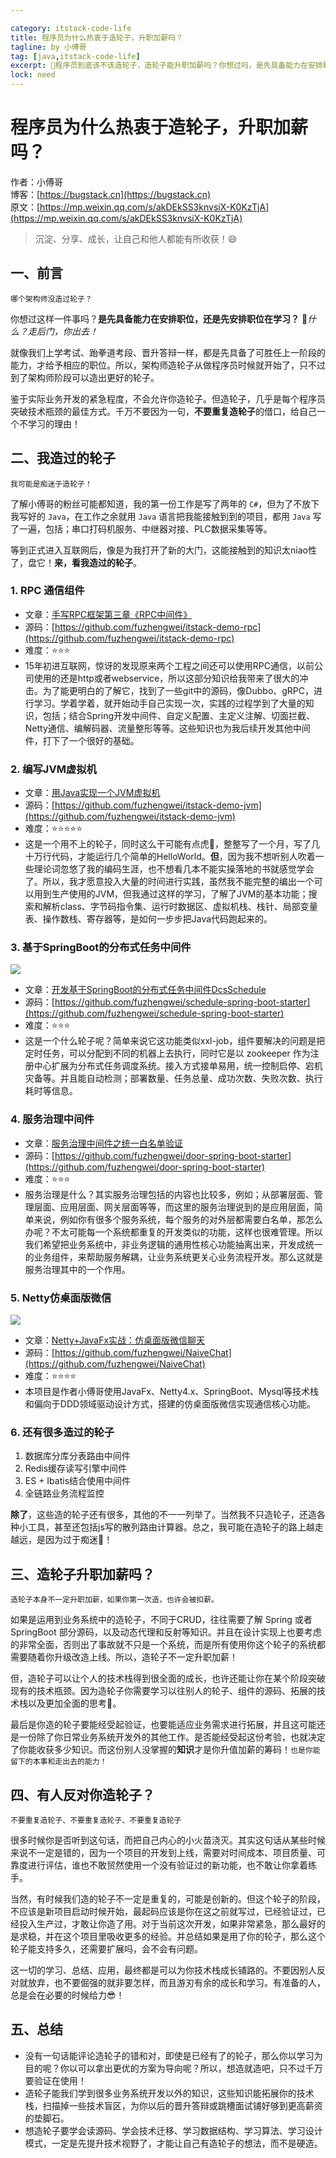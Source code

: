 ```yaml
---

category: itstack-code-life
title: 程序员为什么热衷于造轮子，升职加薪吗？
tagline: by 小傅哥
tag: [java,itstack-code-life]
excerpt: 🧐程序员到底该不该造轮子，造轮子能升职加薪吗？你想过吗，是先具备能力在安排职位，还是先安排职位在学习？就像我们上学考试、跆拳道考段、晋升答辩一样，都是先具备了可胜任上一阶段的能力，才给予相应的职位。所以，造轮子，架构师的成长从程序员阶段就开始了！
lock: need
---
```


# 程序员为什么热衷于造轮子，升职加薪吗？

作者：小傅哥
<br/>博客：[https://bugstack.cn](https://bugstack.cn)
<br/>原文：[https://mp.weixin.qq.com/s/akDEkSS3knvsiX-K0KzTjA](https://mp.weixin.qq.com/s/akDEkSS3knvsiX-K0KzTjA)

> 沉淀、分享、成长，让自己和他人都能有所收获！😄

## 一、前言

`哪个架构师没造过轮子？`

你想过这样一件事吗？**是先具备能力在安排职位，还是先安排职位在学习？**  🤬*什么？走后门，你出去！* 

就像我们上学考试、跆拳道考段、晋升答辩一样，都是先具备了可胜任上一阶段的能力，才给予相应的职位。所以，架构师造轮子从做程序员时候就开始了，只不过到了架构师阶段可以造出更好的轮子。

鉴于实际业务开发的紧急程度，不会允许你造轮子。但造轮子，几乎是每个程序员突破技术瓶颈的最佳方式。千万不要因为一句，**不要重复造轮子**的借口，给自己一个不学习的理由！

## 二、我造过的轮子

`我可能是痴迷于造轮子！` 

了解小傅哥的粉丝可能都知道，我的第一份工作是写了两年的 `C#`，但为了不放下我写好的 `Java`，在工作之余就用 `Java` 语言把我能接触到到的项目，都用 `Java` 写了一遍，包括；串口打码机服务、中继器对接、PLC数据采集等等。

等到正式进入互联网后，像是为我打开了新的大门，这能接触到的知识太niao性了，盘它！**来，看我造过的轮子**。

### 1. RPC 通信组件

- 文章：[手写RPC框架第三章《RPC中间件》](https://bugstack.cn/md/netty/application/2019-09-03-%E6%89%8B%E5%86%99RPC%E6%A1%86%E6%9E%B6%E7%AC%AC%E4%B8%89%E7%AB%A0%E3%80%8ARPC%E4%B8%AD%E9%97%B4%E4%BB%B6%E3%80%8B.html)
- 源码：[https://github.com/fuzhengwei/itstack-demo-rpc](https://github.com/fuzhengwei/itstack-demo-rpc)
- 难度：⭐⭐⭐
- 15年初进互联网，惊讶的发现原来两个工程之间还可以使用RPC通信，以前公司使用的还是http或者webservice，所以这部分知识给我带来了很大的冲击。为了能更明白的了解它，找到了一些git中的源码，像Dubbo、gRPC，进行学习。学着学着，就开始动手自己实现一次，实践的过程学到了大量的知识，包括；结合Spring开发中间件、自定义配置、主定义注解、切面拦截、Netty通信、编解码器、流量整形等等。这些知识也为我后续开发其他中间件，打下了一个很好的基础。

### 2. 编写JVM虚拟机

- 文章：[用Java实现一个JVM虚拟机](https://bugstack.cn/md/java/develop-jvm/2019-05-01-%E7%94%A8Java%E5%AE%9E%E7%8E%B0JVM%E7%AC%AC%E4%B8%80%E7%AB%A0%E3%80%8A%E5%91%BD%E4%BB%A4%E8%A1%8C%E5%B7%A5%E5%85%B7%E3%80%8B.html)
- 源码：[https://github.com/fuzhengwei/itstack-demo-jvm](https://github.com/fuzhengwei/itstack-demo-jvm)
- 难度：⭐⭐⭐⭐⭐
- 这是一个用不上的轮子，同时这么干可能有点虎🤔，整整写了一个月，写了几十万行代码，才能运行几个简单的HelloWorld。**但**，因为我不想听别人吹着一些理论词忽悠了我的编码生涯，也不想看几本不能实操落地的书就感觉学会了。所以，我才愿意投入大量的时间进行实践，虽然我不能完整的编出一个可以用到生产使用的JVM，但我通过这样的学习，了解了JVM的基本功能；搜索和解析class、字节码指令集、运行时数据区、虚拟机栈、栈针、局部变量表、操作数栈、寄存器等，是如何一步步把Java代码跑起来的。

### 3. 基于SpringBoot的分布式任务中间件

![](https://bugstack.cn/assets/images/pic-content/2019/11/itstack-middleware-schedule-release-01.png)

- 文章：[开发基于SpringBoot的分布式任务中间件DcsSchedule](https://bugstack.cn/md/assembly/middleware/2019-12-08-%E5%BC%80%E5%8F%91%E5%9F%BA%E4%BA%8ESpringBoot%E7%9A%84%E5%88%86%E5%B8%83%E5%BC%8F%E4%BB%BB%E5%8A%A1%E4%B8%AD%E9%97%B4%E4%BB%B6DcsSchedule.html)
- 源码：[https://github.com/fuzhengwei/schedule-spring-boot-starter](https://github.com/fuzhengwei/schedule-spring-boot-starter)
- 难度：⭐⭐⭐
- 这是一个什么轮子呢？简单来说它这功能类似xxl-job，组件要解决的问题是把定时任务，可以分配到不同的机器上去执行，同时它是以 zookeeper 作为注册中心扩展为分布式任务调度系统。接入方式接单易用，统一控制启停、宕机灾备等。并且能自动检测；部署数量、任务总量、成功次数、失败次数、执行耗时等信息。

### 4. 服务治理中间件

- 文章：[服务治理中间件之统一白名单验证](https://bugstack.cn/md/assembly/middleware/2019-12-02-SpringBoot%E6%9C%8D%E5%8A%A1%E6%B2%BB%E7%90%86%E4%B8%AD%E9%97%B4%E4%BB%B6%E4%B9%8B%E7%BB%9F%E4%B8%80%E7%99%BD%E5%90%8D%E5%8D%95%E9%AA%8C%E8%AF%81.html)
- 源码：[https://github.com/fuzhengwei/door-spring-boot-starter](https://github.com/fuzhengwei/door-spring-boot-starter)
- 难度：⭐⭐⭐
- 服务治理是什么？其实服务治理包括的内容也比较多，例如；从部署层面、管理层面、应用层面、网关层面等等，而这里的服务治理说到的是应用层面，简单来说，例如你有很多个服务系统，每个服务的对外层都需要白名单，那怎么办呢？不太可能每一个系统都重复的开发类似的功能，这样也很难管理。所以我们希望把业务系统中，非业务逻辑的通用性核心功能抽离出来，开发成统一的业务组件，来帮助服务解耦，让业务系统更关心业务流程开发。那么这就是服务治理其中的一个作用。

### 5. Netty仿桌面版微信

![](https://bugstack.cn/assets/images/2020/ui-01.png)

- 文章：[Netty+JavaFx实战：仿桌面版微信聊天](https://bugstack.cn/md/netty/application/2021-08-17-%E7%BB%99%E5%AD%A6%E4%B9%A0%E5%8A%A0%E7%82%B9%E5%AE%9E%E8%B7%B5%EF%BC%8C%E5%BC%80%E5%8F%91%E4%B8%80%E4%B8%AA%E5%88%86%E5%B8%83%E5%BC%8FIM%E5%8D%B3%E6%97%B6%E9%80%9A%E4%BF%A1%E7%B3%BB%E7%BB%9F.html)
- 源码：[https://github.com/fuzhengwei/NaiveChat](https://github.com/fuzhengwei/NaiveChat)
- 难度：⭐⭐⭐⭐
- 本项目是作者小傅哥使用JavaFx、Netty4.x、SpringBoot、Mysql等技术栈和偏向于DDD领域驱动设计方式，搭建的仿桌面版微信实现通信核心功能。

### 6. 还有很多造过的轮子

1. 数据库分库分表路由中间件
2. Redis缓存读写引擎中间件
3. ES + Ibatis结合使用中间件
4. 全链路业务流程监控

**除了**，这些造的轮子还有很多，其他的不一一列举了。当然我不只造轮子，还造各种小工具，甚至还包括js写的散列路由计算器。总之，我可能在造轮子的路上越走越远，是因为过于痴迷🧐！

## 三、造轮子升职加薪吗？

`造轮子本身不一定升职加薪，如果你第一次造，也许会被扣薪。`

如果是运用到业务系统中的造轮子，不同于CRUD，往往需要了解 Spring 或者 SpringBoot 部分源码，以及动态代理和反射等知识。并且在设计实现上也要考虑的非常全面，否则出了事故就不只是一个系统，而是所有使用你这个轮子的系统都需要随着你升级改造上线。所以，造轮子不一定升职加薪！

但，造轮子可以让个人的技术栈得到很全面的成长，也许还能让你在某个阶段突破现有的技术瓶颈。因为造轮子你需要学习以往别人的轮子、组件的源码、拓展的技术栈以及更加全面的思考🤔。

最后是你造的轮子要能经受起验证，也要能适应业务需求进行拓展，并且这可能还是一份除了你日常业务系统开发外的其他工作。是否能经受起这份考验，也就决定了你能收获多少知识。而这份别人没掌握的**知识**才是你升值加薪的筹码！`也是你能留下的本事和走出去的能力！`

## 四、有人反对你造轮子？

`不要重复造轮子、不要重复造轮子、不要重复造轮子`

很多时候你是否听到这句话，而把自己内心的小火苗浇灭。其实这句话从某些时候来说不一定是错的，因为一个项目的开发到上线，需要对时间成本、项目质量、可靠度进行评估，谁也不敢贸然使用一个没有验证过的新功能，也不敢让你拿着练手。

当然，有时候我们造的轮子不一定是重复的，可能是创新的。但这个轮子的阶段，不应该是新项目启动时候开始，最起码应该是你在这之前就写过，已经验证过，已经投入生产过，才敢让你造了用。对于当前这次开发，如果非常紧急，那么最好的是求稳，并在这个项目里吸收更多的经验。并总结如果是用了你的轮子，那么这个轮子能支持多久，还需要扩展吗，会不会有问题。

这一切的学习、总结、应用，最终都是可以为你技术栈成长铺路的。不要因别人反对就放弃，也不要倔强的就非要怎样，而且游刃有余的成长和学习。有准备的人，总是会在必要的时候给力😎！

## 五、总结

- 没有一句话能评论造轮子的错和对，即使是已经有了的轮子，那么你以学习为目的呢？你以可以拿出更优的方案为导向呢？所以，想造就造吧，只不过千万要验证在使用！
- 造轮子能我们学到很多业务系统开发以外的知识，这些知识能拓展你的技术栈，扫描掉一些技术盲区，为你以后的晋升答辩或跳槽面试铺好够到更高薪资的垫脚石。
- 想造轮子要学会读源码、学会技术迁移、学习数据结构、学习算法、学习设计模式，一定是先提升技术视野了，才能让自己有造轮子的想法，而不是硬造。
